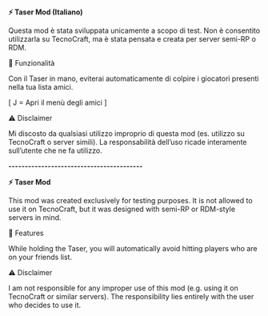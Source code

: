 **⚡ Taser Mod (Italiano)**

Questa mod è stata sviluppata unicamente a scopo di test.
Non è consentito utilizzarla su TecnoCraft, ma è stata pensata e creata per server semi-RP o RDM.

🔧 Funzionalità

Con il Taser in mano, eviterai automaticamente di colpire i giocatori presenti nella tua lista amici.

[ J = Apri il menù degli amici ]

⚠️ Disclaimer

Mi discosto da qualsiasi utilizzo improprio di questa mod (es. utilizzo su TecnoCraft o server simili).
La responsabilità dell’uso ricade interamente sull’utente che ne fa utilizzo.


**-----------------------------------------**


**⚡ Taser Mod**

This mod was created exclusively for testing purposes.
It is not allowed to use it on TecnoCraft, but it was designed with semi-RP or RDM-style servers in mind.

🔧 Features

While holding the Taser, you will automatically avoid hitting players who are on your friends list.

⚠️ Disclaimer

I am not responsible for any improper use of this mod (e.g. using it on TecnoCraft or similar servers).
The responsibility lies entirely with the user who decides to use it.
